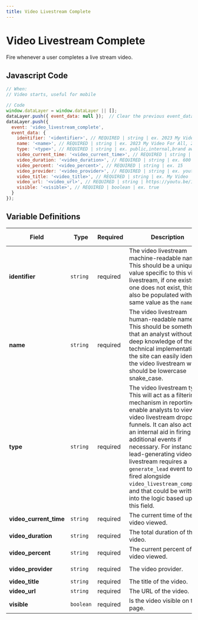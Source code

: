 ```yaml
---
title: Video Livestream Complete
---
```


# Video Livestream Complete

Fire whenever a user completes a live stream video. 

## Javascript Code

```js
// When:
// Video starts, useful for mobile

// Code
window.dataLayer = window.dataLayer || [];
dataLayer.push({ event_data: null });  // Clear the previous event_data object.
dataLayer.push({
  event: 'video_livestream_complete',
  event_data: {
    identifier: '<identifier>', // REQUIRED | string | ex. 2023 My Video For All, 2023 Product Holiday Launch
    name: '<name>', // REQUIRED | string | ex. 2023 My Video For All, 2023 Product Holiday Launch
    type: '<type>', // REQUIRED | string | ex. public,internal,brand awareness, lead_generation
    video_current_time: '<video_current_time>', // REQUIRED | string | ex. 15
    video_duration: '<video_duration>', // REQUIRED | string | ex. 600
    video_percent: '<video_percent>', // REQUIRED | string | ex. 15
    video_provider: '<video_provider>', // REQUIRED | string | ex. youtube, vimeo, firework, twitch
    video_title: '<video_title>', // REQUIRED | string | ex. My Video
    video_url: '<video_url>', // REQUIRED | string | https://youtu.be/12345ABC
    visible: '<visible>', // REQUIRED | boolean | ex. true
  }
});
```
## Variable Definitions

|Field|Type|Required|Description|Example|Maximum Length|
| --- | --- | --- | --- | --- | --- |
|**identifier**|`string`|required|The video livestream machine-readable name. This should be a unique value specific to this video livestream, if one exists. If one does not exist, this can also be populated with the same value as the `name`.|`2023 My Video For All`, `2023 Product Holiday Launch`|`100`|
|**name**|`string`|required|The video livestream human-readable name. This should be something that an analyst without a deep knowledge of the technical implementation of the site can easily identify the video livestream with. It should be lowercase snake_case.|`2023 My Video For All`, `2023 Product Holiday Launch`|`100`|
|**type**|`string`|required|The video livestream type. This will act as a filtering mechanism in reporting to enable analysts to view video livestream dropoff funnels. It can also act as an internal aid in firing additional events if necessary. For instance, a lead-generating video livestream requires a `generate_lead` event to be fired alongside `video_livestream_complete`, and that could be written into the logic based upon this field.|`public`,`internal`,`brand awareness`, `lead_generation`|`100`|
|**video_current_time**|`string`|required|The current time of the video viewed.|`15`|`100`|
|**video_duration**|`string`|required|The total duration of the video.|`600`|`100`|
|**video_percent**|`string`|required|The current percent of the video viewed.|`15`|`100`|
|**video_provider**|`string`|required|The video provider.|`youtube`, `vimeo`, `firework`, `twitch`|`100`|
|**video_title**|`string`|required|The title of the video.|`My Video`|`100`|
|**video_url**|`string`|required|The URL of the video.|`https://youtu.be/RhS85WQiBLU`|`100`|
|**visible**|`boolean`|required|Is the video visible on the page.|`true`|`100`|
